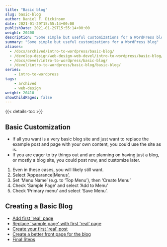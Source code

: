 ```yaml
---
title: "Basic blog"
slug: basic-blog
author: Daniel F. Dickinson
date: 2021-01-29T15:55:14+00:00
publishDate: 2021-01-29T15:55:14+00:00
weight: 20400
description: "Some simple but useful customizations for a WordPress blog"
summary: "Some simple but useful customizations for a WordPress blog"
aliases:
  - /docs/archived/intro-to-wordpress/basic-blog/
  - /develop-design/web-design-web-devel/intro-to-wordpress/basic-blog/
  - /docs/devel/intro-to-wordpress/basic-blog/
  - /devel/intro-to-wordpress/basic-blog/basic-blog/
series:
    - intro-to-wordpress
tags:
    - archived
    - web-design
weight: 20410
showChildPages: false
---
```


{{< details-toc >}}

## Basic Customization

* If all you want is a very basic blog site and just want to replace the example post and page with your own content, you could use the site as is.
* If you are eager to try things out and are planning on having just a blog, or mostly a blog site, you could post now, and customize later.

1. Even in these cases, you will likely still want.
2. Select ‘Appearance|Menus’,
3. Set ‘Menu Name’ (e.g. to ‘Top Menu’), then ‘Create Menu’
4. Check ‘Sample Page’ and select ‘Add to Menu’
5. Check ‘Primary menu’ and select ‘Save Menu’.

## Creating a Basic Blog

* [Add first 'real' page](first-real-page.md)
* [Replace 'sample page' with first 'real' page](replace-sample-page.md)
* [Create your first 'real' post](first-real-post.md)
* [Create a better front page for the blog](a-better-blog-front-page.md)
* [Final Steps](final-steps.md)
